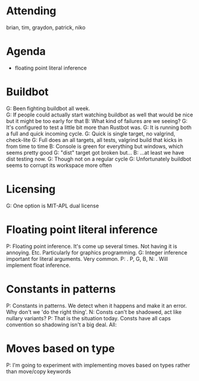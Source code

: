 # Attending

brian, tim, graydon, patrick, niko

# Agenda
- floating point literal inference
# Buildbot
G: Been fighting buildbot all week.  
G: If people could actually start watching buildbot as well that would be nice but it might be too early for that
B: What kind of failures are we seeing?
G: It's configured to test a little bit more than Rustbot was.
G: It is running both a full and quick incoming cycle.
G: Quick is single target, no valgrind, check-lite
G: Full does an all targets, all tests, valgrind build that kicks in from time to time
B: Console is green for everything but windows, which seems pretty good
G: "dist" target got broken but...
B: ...at least we have dist testing now.
G: Though not on a regular cycle
G: Unfortunately buildbot seems to corrupt its workspace more often
# Licensing
G: One option is MIT-APL dual license
# Floating point literal inference
P: Floating point inference. It's come up several times. Not having it is annoying. Etc. Particularly for graphics programming.
G: Integer inference important for literal arguments. Very common.
P: <Litany of graphics examples>.
P, G, B, N: <Missed discussion>. Will implement float inference.
# Constants in patterns
P: Constants in patterns. We detect when it happens and make it an error. Why don't we 'do the right thing'.
N: Consts can't be shadowed, act like nullary variants?
P: That is the situation today. Consts have all caps convention so shadowing isn't a big deal.
All: <agreement>
# Moves based on type
P: I'm going to experiment with implementing moves based on types rather than move/copy keywords